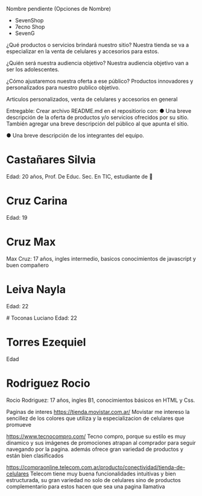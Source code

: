 Nombre pendiente (Opciones de Nombre)
- SevenShop
- 7ecno Shop
- SevenG

¿Qué productos o servicios brindará nuestro sitio?
Nuestra tienda se va a especializar en la venta de celulares y accesorios para estos.

¿Quién será nuestra audiencia objetivo?
Nuestra audiencia objetivo van a ser los adolescentes.

¿Cómo ajustaremos nuestra oferta a ese público?
Productos innovadores y personalizados para nuestro publico objetivo.

Articulos personalizados, venta de celulares y accesorios en general

Entregable: Crear archivo README.md en el repositiorio con:
● Una breve descripción de la oferta de productos y/o servicios ofrecidos por su
sitio. También agregar una breve descripción del público al que apunta el sitio.

● Una breve descripción de los integrantes del equipo.

# Castañares Silvia
Edad: 20 años, Prof. De Educ. Sec. En TIC, estudiante de 🤣

# Cruz Carina
Edad: 19

# Cruz Max
Max Cruz: 17 años, ingles intermedio, basicos conocimientos de javascript y buen compañero

# Leiva Nayla
Edad: 22

# Toconas Luciano
Edad: 22

# Torres Ezequiel
Edad

# Rodriguez Rocio
Rocio Rodriguez: 17 años, ingles B1, conocimientos básicos en HTML y Css.

Paginas de interes
https://tienda.movistar.com.ar/
Movistar me intereso la sencillez de los colores que utiliza y la especializacion de celulares que promueve

https://www.tecnocompro.com/
Tecno compro, porque su estilo es muy dinamico y sus imágenes de promociones atrapan al comprador para seguir navegando por la pagina. además ofrece gran variedad de productos y están bien clasificados

https://compraonline.telecom.com.ar/producto/conectividad/tienda-de-celulares
Telecom tiene muy buena funcionalidades intuitivas y bien estructurada, su gran variedad no solo de celulares sino de productos complementario para estos hacen que sea una pagina llamativa

